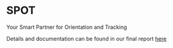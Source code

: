 # SPOT
Your Smart Partner for Orientation and Tracking

Details and documentation can be found in our final report [here](https://docs.google.com/document/d/1I1E9e9DDF9OiJ9YhF93RYuzJ6QWQuwbG/edit?usp=sharing&ouid=109756879914679253864&rtpof=true&sd=true)
